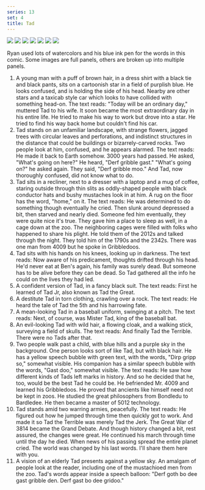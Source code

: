 ```yaml
---
series: 13
set: 4
title: Tad
---
```


![](../../../../assets/verse-and-stuff/part-4/tad1.png)
![](../../../../assets/verse-and-stuff/part-4/tad2.png)
![](../../../../assets/verse-and-stuff/part-4/tad3.png)
![](../../../../assets/verse-and-stuff/part-4/tad4.png)
![](../../../../assets/verse-and-stuff/part-4/tad5.png)
![](../../../../assets/verse-and-stuff/part-4/tad6.png)
![](../../../../assets/verse-and-stuff/part-4/tad7.png)

Ryan used lots of watercolors and his blue ink pen for the words in this comic. Some images are full panels, others are broken up into multiple panels.

1. A young man with a puff of brown hair, in a dress shirt with a black tie and black pants, sits on a cartoonish star in a field of purplish blue. He looks confused, and is holding the side of his head. Nearby are other stars and a taxicab style car which looks to have collided with something head-on. The text reads: "Today will be an ordinary day," muttered Tad to his wife. It soon became the most extraordinary day in his entire life. He tried to make his way to work but drove into a star. He tried to find his way back home but couldn't find his car.
2. Tad stands on an unfamiliar landscape, with strange flowers, jagged trees with circular leaves and perforations, and indistinct structures in the distance that could be buildings or bizarrely-carved rocks. Two people look at him, confused, and he appears alarmed. The text reads: He made it back to Earth somehow. 3000 years had passed. He asked, "What's going on here?" He heard, "Derf gribble gast." "What's going on?" he asked again. They said, "Derf gribble moo." And Tad, now thoroughly confused, did not know what to do.
3. Tad sits in a recliner, next to a dresser with a laptop and a mug of coffee, staring outside through thin slits as oddly-shaped people with black conductor hats and bushy mustaches look in at him. A rug on the floor has the word, "home," on it. The text reads: He was determined to do something though eventually he cried. Then slunk around depressed a bit, then starved and nearly died. Someone fed him eventually, they were quite nice it's true. They gave him a place to sleep as well, in a cage down at the zoo. The neighboring cages were filled with folks who happened to share his plight. He told them of the 2012s and talked through the night. They told him of the 1790s and the 2342s. There was one man from 4009 but he spoke in Gribbledoos.
4. Tad sits with his hands on his knees, looking up in darkness. The text reads: Now aware of his predicament, thoughts drifted through his head. He'd never eat at Ben's again, his family was surely dead. But someone has to be alive before they can be dead. So Tad gathered all the info he could on the lives they had led.
5. A confident version of Tad, in a fancy black suit. The text reads: First he learned of Tad Jr, also known as Tad the Great.
6. A destitute Tad in torn clothing, crawling over a rock. The text reads: He heard the tale of Tad the 5th and his harrowing fate.
7. A mean-looking Tad in a baseball uniform, swinging at a pitch. The text reads: Next, of course, was Mister Tad, king of the baseball bat.
8. An evil-looking Tad with wild hair, a flowing cloak, and a walking stick, surveying a field of skulls. The text reads: And finally Tad the Terrible. There were no Tads after that.
9. Two people walk past a child, with blue hills and a purple sky in the background. One person looks sort of like Tad, but with black hair. He has a yellow speech bubble with green text, with the words, "Dirp gripp so," somewhat visible. His companion has a similar speech bubble with the words, "Gast doo," somewhat visible. The text reads: He saw how different kinds of Tads left marks in history. And so he decided that he, too, would be the best Tad he could be. He befriended Mr. 4009 and learned his Gribbledoos. He proved that ancients like himself need not be kept in zoos. He studied the great philosophers from Bondledu to Bardledee. He then became a master of 5012 technology.
10. Tad stands amid two warring armies, peacefully. The text reads: He figured out how he jumped through time then quickly got to work. And made it so Tad the Terrible was merely Tad the Jerk. The Great War of 3814 became the Grand Debate. And though history changed a bit, rest assured, the changes were great. He continued his march through time until the day he died. When news of his passing spread the entire planet cried. The world was changed by his last words. I'll share them here with you.
11. A vision of an elderly Tad presents against a yellow sky. An amalgam of people look at the reader, including one of the mustachioed men from the zoo. Tad's words appear inside a speech balloon: "Derf goth bo dee gast gribble den. Derf gast bo dee gridoo."
